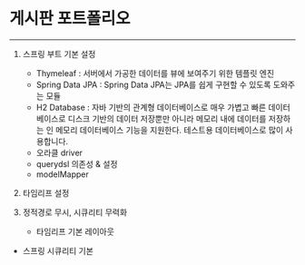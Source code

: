 # 게시판 포트폴리오 
***
1. 스프링 부트 기본 설정
   - Thymeleaf : 서버에서 가공한 데이터를 뷰에 보여주기 위한 템플릿 엔진
   - Spring Data JPA : Spring Data JPA는 JPA를 쉽게 구현할 수 있도록 도와주는 모듈
   - H2 Database : 자바 기반의 관계형 데이터베이스로 매우 가볍고 빠른 데이터베이스로 디스크 기반의 데이터 저장뿐만 아니라 메모리 내에 데이터를 저장하는 인 메모리 데이터베이스 기능을 지원한다. 테스트용 데이터베이스로 많이 사용합니다.
   - 오라클 driver
   - querydsl 의존성 & 설정 
   - modelMapper

2. 타임리프 설정 
3. 정적경로 무시, 시큐리티 무력화
   - 타임리프 기본 레이아웃
- 스프링 시큐리티 기본 

